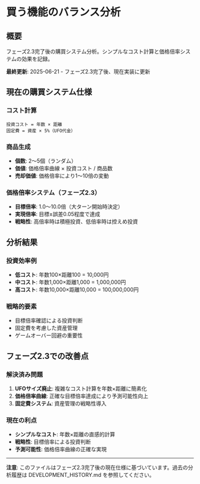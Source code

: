 # 買う機能のバランス分析

## 概要

フェーズ2.3完了後の購買システム分析。シンプルなコスト計算と価格倍率システムの効果を記録。

**最終更新**: 2025-06-21 - フェーズ2.3完了後、現在実装に更新

## 現在の購買システム仕様

### コスト計算
```
投資コスト = 年数 × 距離
固定費 = 資産 × 5%（UFO代金）
```

### 商品生成
- **個数**: 2～5個（ランダム）
- **価値**: 価格倍率曲線 × 投資コスト / 商品数
- **売却価値**: 価格倍率により1～10倍の変動

### 価格倍率システム（フェーズ2.3）
- **目標倍率**: 1.0～10.0倍（大ターン開始時決定）
- **実現倍率**: 目標±誤差0.05程度で達成
- **戦略性**: 高倍率時は積極投資、低倍率時は控えめ投資

## 分析結果

### 投資効率例
- **低コスト**: 年数100×距離100 = 10,000円
- **中コスト**: 年数1,000×距離1,000 = 1,000,000円  
- **高コスト**: 年数10,000×距離10,000 = 100,000,000円

### 戦略的要素
- 目標倍率確認による投資判断
- 固定費を考慮した資産管理
- ゲームオーバー回避の重要性

## フェーズ2.3での改善点

### 解決済み問題
1. **UFOサイズ廃止**: 複雑なコスト計算を年数×距離に簡素化
2. **価格倍率曲線**: 正確な目標倍率達成により予測可能性向上
3. **固定費システム**: 資産管理の戦略性導入

### 現在の利点
- **シンプルなコスト**: 年数×距離の直感的計算
- **戦略性**: 目標倍率による投資判断
- **予測可能性**: 価格倍率曲線の正確な実現

---

**注意**: このファイルはフェーズ2.3完了後の現在仕様に基づいています。過去の分析履歴は DEVELOPMENT_HISTORY.md を参照してください。